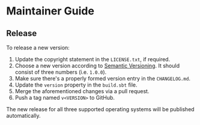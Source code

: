 ﻿<!--
SPDX-FileCopyrightText: 2024 Friedrich von Never <friedrich@fornever.me>

SPDX-License-Identifier: MIT
-->

Maintainer Guide
================

Release
-------
To release a new version:
1. Update the copyright statement in the `LICENSE.txt`, if required.
2. Choose a new version according to [Semantic Versioning][semver]. It should consist of three numbers (i.e. `1.0.0`).
3. Make sure there's a properly formed version entry in the `CHANGELOG.md`.
4. Update the `version` property in the `build.sbt` file.
5. Merge the aforementioned changes via a pull request.
6. Push a tag named `v<VERSION>` to GitHub.

The new release for all three supported operating systems will be published automatically.

[semver]: https://semver.org/spec/v2.0.0.html
